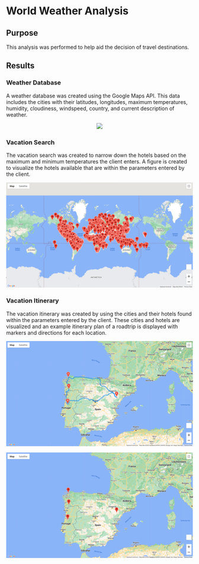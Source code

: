 # World Weather Analysis

## Purpose
This analysis was performed to help aid the decision of travel destinations.

## Results 

### Weather Database
A weather database was created using the Google Maps API. This data includes the cities with their latitudes, longitudes, maximum temperatures, humidity, cloudiness, windspeed, country, and current description of weather.

<p align="center">
  <img 
    src=World_Weather/World_Weather_DataFrame.png
  >
</p>

### Vacation Search
The vacation search was created to narrow down the hotels based on the maximum and minimum temperatures the client enters. A figure is created to visualize the hotels available that are within the parameters entered by the client.

<p align="center">
  <img 
    src=Vacation_Search/WeatherPy_vacation_map.png
  >
</p>

### Vacation Itinerary
The vacation itinerary was created by using the cities and their hotels found within the parameters entered by the client. These cities and hotels are visualized and an example itinerary plan of a roadtrip is displayed with markers and directions for each location. 

<p align="center">
  <img 
    src=Vacation_Itinerary/WeatherPy_travel_map.png
  >
</p>

<p align="center">
  <img 
    src=Vacation_Itinerary/WeatherPy_travel_map_markers.png
  >
</p>
